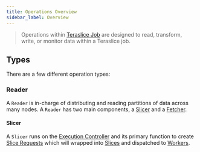 ```yaml
---
title: Operations Overview
sidebar_label: Overview
---
```


> Operations within [Teraslice Job](../overview.md) are designed to read, transform, write, or monitor data within a Teraslice job.

## Types

There are a few different operation types:

### Reader

A `Reader` is in-charge of distributing and reading partitions of data across many nodes. A `Reader` has two main components, a [Slicer](#slicer) and a [Fetcher](#fetcher).

#### Slicer

A `Slicer` runs on the [Execution Controller](../../nodes/execution-controller.md) and its primary function to create [Slice Requests](../../packages/job-components/api/interfaces/slicerequest.md) which will wrapped into [Slices](../../packages/job-components/api/interfaces/slice.md) and dispatched to [Workers](../../nodes/worker.md).
